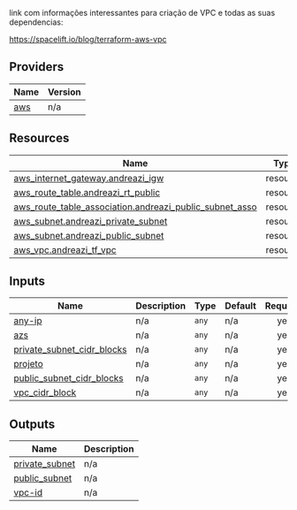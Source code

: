 link com informações interessantes para criação de VPC e todas as suas dependencias:

https://spacelift.io/blog/terraform-aws-vpc
<!-- BEGIN_TF_DOCS -->


## Providers

| Name | Version |
|------|---------|
| <a name="provider_aws"></a> [aws](#provider\_aws) | n/a |

## Resources

| Name | Type |
|------|------|
| [aws_internet_gateway.andreazi_igw](https://registry.terraform.io/providers/hashicorp/aws/latest/docs/resources/internet_gateway) | resource |
| [aws_route_table.andreazi_rt_public](https://registry.terraform.io/providers/hashicorp/aws/latest/docs/resources/route_table) | resource |
| [aws_route_table_association.andreazi_public_subnet_asso](https://registry.terraform.io/providers/hashicorp/aws/latest/docs/resources/route_table_association) | resource |
| [aws_subnet.andreazi_private_subnet](https://registry.terraform.io/providers/hashicorp/aws/latest/docs/resources/subnet) | resource |
| [aws_subnet.andreazi_public_subnet](https://registry.terraform.io/providers/hashicorp/aws/latest/docs/resources/subnet) | resource |
| [aws_vpc.andreazi_tf_vpc](https://registry.terraform.io/providers/hashicorp/aws/latest/docs/resources/vpc) | resource |

## Inputs

| Name | Description | Type | Default | Required |
|------|-------------|------|---------|:--------:|
| <a name="input_any-ip"></a> [any-ip](#input\_any-ip) | n/a | `any` | n/a | yes |
| <a name="input_azs"></a> [azs](#input\_azs) | n/a | `any` | n/a | yes |
| <a name="input_private_subnet_cidr_blocks"></a> [private\_subnet\_cidr\_blocks](#input\_private\_subnet\_cidr\_blocks) | n/a | `any` | n/a | yes |
| <a name="input_projeto"></a> [projeto](#input\_projeto) | n/a | `any` | n/a | yes |
| <a name="input_public_subnet_cidr_blocks"></a> [public\_subnet\_cidr\_blocks](#input\_public\_subnet\_cidr\_blocks) | n/a | `any` | n/a | yes |
| <a name="input_vpc_cidr_block"></a> [vpc\_cidr\_block](#input\_vpc\_cidr\_block) | n/a | `any` | n/a | yes |

## Outputs

| Name | Description |
|------|-------------|
| <a name="output_private_subnet"></a> [private\_subnet](#output\_private\_subnet) | n/a |
| <a name="output_public_subnet"></a> [public\_subnet](#output\_public\_subnet) | n/a |
| <a name="output_vpc-id"></a> [vpc-id](#output\_vpc-id) | n/a |
<!-- END_TF_DOCS -->